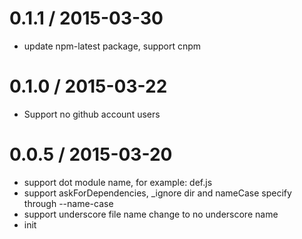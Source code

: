 
0.1.1 / 2015-03-30
==================

  * update npm-latest package, support cnpm


0.1.0 / 2015-03-22
==================

  * Support no github account users


0.0.5 / 2015-03-20
==================

  * support dot module name, for example: def.js
  * support askForDependencies, _ignore dir and nameCase specify through --name-case
  * support underscore file name change to no underscore name
  * init

